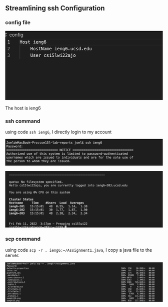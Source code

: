 ## Streamlining ssh Configuration


### config file

![image](config.png)

The host is ieng6


### ssh command

using code `ssh ieng6`, I directly login to my account

![image](sshLogin1.png)

![image](sshLogin2.png)


### scp command

using code `scp -r . ieng6:~/Assignment1.java`,
I copy a java file to the server.

![image](scp.png)




